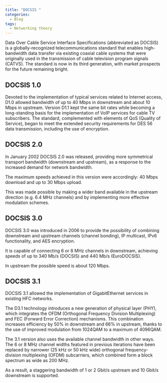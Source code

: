 ```yaml
---
title: "DOCSIS "
categories:
  - Blog
tags:
  - Networking theory
---
```


Data Over Cable Service Interface Specifications (abbreviated as DOCSIS) is a globally-recognized telecommunications standard that enables high-bandwidth data transfer via existing coaxial cable systems that were originally used in the transmission of cable television program signals (CATVS). The standard is now in its third generation, with market prospects for the future remaining bright.


<h2>DOCSIS 1.0</h2>

Devoted to the implementation of typical services related to Internet access, D1.0 allowed bandwidth of up to 40 Mbps in downstream and about 10 Mbps in upstream. Version D1.1 kept the same bit rates while becoming a long-standing basis for the implementation of VoIP services for cable TV subscribers. The standard, complemented with elements of QoS (Quality of Service), began to meet the extended security requirements for DES 56 data transmission, including the use of encryption.

<h2>DOCSIS 2.0</h2>
In January 2002 DOCSIS 2.0 was released, providing more symmetrical transport bandwidth (downstream and upstream), as a response to the increased demand for network bandwidth. 

The maximum speeds achieved in this version were accordingly: 40 Mbps download and up to 30 Mbps upload. 

This was made possible by making a wider band available in the upstream direction (e.g. 6.4 MHz channels) and by implementing more effective modulation schemes.

<h2>DOCSIS 3.0</h2>

DOCSIS 3.0 was introduced in 2006 to provide the possibility of combining downstream and upstream channels (channel bonding), IP multicast, IPv6 functionality, and AES encryption. 

It is capable of connecting 6 or 8 MHz channels in downstream, achieving speeds of up to 340 Mb/s (DOCSIS) and 440 Mb/s (EuroDOCSIS). 

In upstream the possible speed is about 120 Mbps. 


<h2>DOCSIS 3.1</h2>

DOCSIS 3.1 allowed the implementation of GigabitEthernet services in existing HFC networks.  

The D3.1 technology introduces a new generation of physical layer (PHY), which integrates the OFDM (Orthogonal Frequency Division Multiplexing) and FEC (Forward Error Correction) mechanisms. This combination increases efficiency by 50% in downstream and 66% in  upstream, thanks to the use of improved modulation from 1024QAM to a maximum of 4096QAM. 

The 3.1 version also uses the available channel bandwidth in other ways. The 6 or 8 MHz channel widths featured in previous iterations have been replaced by narrower (25 kHz or 50 kHz wide) orthogonal frequency-division multiplexing (OFDM) subcarriers, which combined form a block spectrum as wide as 200 MHz.

 As a result, a staggering bandwidth of 1 or 2 Gbit/s upstream and 10 Gbit/s downstream is supported.